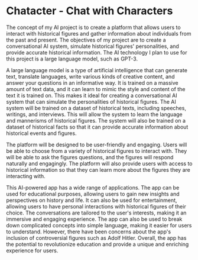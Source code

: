 # Chatacter - Chat with Characters

The concept of my AI project is to create a platform that allows users to interact with historical figures and gather information about individuals from the past and present. The objectives of my project are to create a conversational AI system, simulate historical figures' personalities, and provide accurate historical information. The AI technology I plan to use for this project is a large language model, such as GPT-3.

A large language model is a type of artificial intelligence that can generate text, translate languages, write various kinds of creative content, and answer your questions in an informative way. It is trained on a massive amount of text data, and it can learn to mimic the style and content of the text it is trained on. This makes it ideal for creating a conversational AI system that can simulate the personalities of historical figures. The AI system will be trained on a dataset of historical texts, including speeches, writings, and interviews. This will allow the system to learn the language and mannerisms of historical figures. The system will also be trained on a dataset of historical facts so that it can provide accurate information about historical events and figures.

The platform will be designed to be user-friendly and engaging. Users will be able to choose from a variety of historical figures to interact with. They will be able to ask the figures questions, and the figures will respond naturally and engagingly. The platform will also provide users with access to historical information so that they can learn more about the figures they are interacting with.

This AI-powered app has a wide range of applications. The app can be used for educational purposes, allowing users to gain new insights and perspectives on history and life. It can also be used for entertainment, allowing users to have personal interactions with historical figures of their choice. The conversations are tailored to the user's interests, making it an immersive and engaging experience. The app can also be used to break down complicated concepts into simple language, making it easier for users to understand. However, there have been concerns about the app's inclusion of controversial figures such as Adolf Hitler. Overall, the app has the potential to revolutionize education and provide a unique and enriching experience for users.

